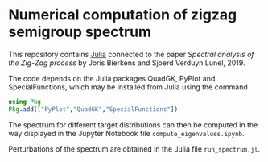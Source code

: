 # Numerical computation of zigzag semigroup spectrum

This repository contains [Julia](https://julialang.org/) connected to the paper *Spectral analysis of the Zig-Zag process* by Joris Bierkens and Sjoerd Verduyn Lunel, 2019.

The code depends on the Julia packages QuadGK, PyPlot and SpecialFunctions, which may be installed from Julia using the command
```julia
using Pkg
Pkg.add(["PyPlot","QuadGK","SpecialFunctions"])
```
The spectrum for different target distributions can then be computed in the way displayed in the Jupyter Notebook file `compute_eigenvalues.ipynb`.

Perturbations of the spectrum are obtained in the Julia file `run_spectrum.jl`.
